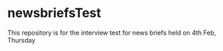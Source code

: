 # newsbriefsTest
This repository is for the interview test for news briefs held on 4th Feb, Thursday
